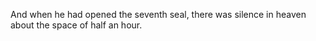 And when he had opened the seventh seal, there was silence in heaven about the space of half an hour.
